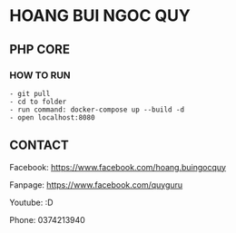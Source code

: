 # HOANG BUI NGOC QUY
## PHP CORE

### HOW TO RUN
    - git pull
    - cd to folder
    - run command: docker-compose up --build -d
    - open localhost:8080

## CONTACT
Facebook: https://www.facebook.com/hoang.buingocquy

Fanpage: https://www.facebook.com/quyguru

Youtube: :D

Phone: 0374213940
